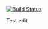 [![Build Status](https://github.com/jrouwe/TestRepo/actions/workflows/build.yml/badge.svg)](https://github.com/jrouwe/TestRepo/actions/)

Test edit
